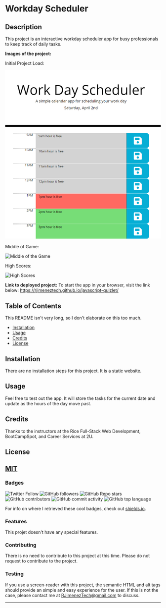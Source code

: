 # Workday Scheduler

## Description 

This project is an interactive workday scheduler app for busy professionals to keep track of daily tasks. 

**Images of the project:**

Initial Project Load:

![Default Screen](/assets/images/screengrab%20on%20load.png)

Middle of Game:

![Middle of the Game](/assets/images/screengrab%20middle%20game.png)

High Scores:

![High Scores](/assets/images/screengrab%20high%20scores%20.png)

**Link to deployed project:**
To start the app in your browser, visit the link below: 
https://rjimeneztech.github.io/javascript-quizlet/

## Table of Contents

This README isn't very long, so I don't elaborate on this too much.

* [Installation](#installation)
* [Usage](#usage)
* [Credits](#credits)
* [License](#license)


## Installation

There are no installation steps for this project. It is a static website. 

## Usage

Feel free to test out the app. It will store the tasks for the current date and update as the hours of the day move past.

## Credits

Thanks to the instructors at the Rice Full-Stack Web Development, BootCampSpot, and Career Services at 2U. 

## License

[MIT](LICENSE)
---

### Badges

![Twitter Follow](https://img.shields.io/twitter/follow/rjimeneztech?style=social)  ![GitHub followers](https://img.shields.io/github/followers/rjimeneztech?style=social)  ![GitHub Repo stars](https://img.shields.io/github/stars/rjimeneztech/rj-horiseon-accessibility-refactoring?style=social)  ![GitHub contributors](https://img.shields.io/github/contributors/rjimeneztech/rj-horiseon-accessibility-refactoring)  ![GitHub commit activity](https://img.shields.io/github/commit-activity/y/rjimeneztech/rj-horiseon-accessibility-refactoring)  ![GitHub top language](https://img.shields.io/github/languages/top/rjimeneztech/rj-horiseon-accessibility-refactoring)  

For info on where I retrieved these cool badges, check out [shields.io](https://shields.io/).

### Features

This projet doesn't have any special features. 

### Contributing 

There is no need to contribute to this project at this time. Please do not request to contribute to the project.

### Testing

If you use a screen-reader with this project, the semantic HTML and alt tags should provide an simple and easy experience for the user. If this is not the case, please contact me at RJimenezTech@gmail.com to discuss. 

--- 